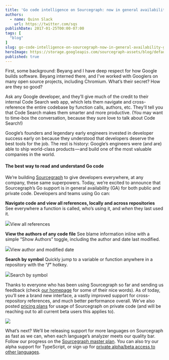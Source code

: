 ```yaml
---
title: 'Go code intelligence on Sourcegraph: now in general availability (GA)'
authors:
  - name: Quinn Slack
    url: https://twitter.com/sqs
publishDate: 2017-01-25T00:00-07:00
tags: [
  "blog"
]
slug: go-code-intelligence-on-sourcegraph-now-in-general-availability-ga
heroImage: https://storage.googleapis.com/sourcegraph-assets/blog/default_hero_social.png
published: true
---
```




First, some background: Beyang and I have deep respect for how Google builds software. Beyang interned there, and I've worked with Googlers on many open source projects, including Chromium. What’s their secret? How are they so good?

Ask any Google developer, and they’ll give much of the credit to their internal Code Search web app, which lets them navigate and cross-reference the entire codebase by function calls, authors, etc. They’ll tell you that Code Search makes them smarter and more productive. (You may want to time-box the conversation, because they sure love to talk about Code Search!)

Google’s founders and legendary early engineers invested in developer success early on because they understood that developers deserve the best tools for the job. The rest is history: Google’s engineers were (and are) able to ship world-class products — and build one of the most valuable companies in the world.

#### The best way to read and understand Go code

We’re building [Sourcegraph](https://sourcegraph.com) to give developers everywhere, at any company, these same superpowers. Today, we’re excited to announce that Sourcegraph’s Go support is in general availability (GA) for both public and private code. Developers and teams using Go can:

**Navigate code and view all references, locally and across repositories**
See everywhere a function is called, who’s using it, and _when_ they last used it.

[![](https://cdn-images-1.medium.com/max/800/1*gG3qY8QA96DhLeZqGRiWdA.png)](https://sourcegraph.com/join)View all references

**View the authors of any code file**
See blame information inline with a simple “Show Authors” toggle, including the author and date last modified.

[![](https://cdn-images-1.medium.com/max/800/1*ZaZ1yERYSTVAaTgQKRcsgQ.png)](https://sourcegraph.com/join)View author and modified date

**Search by symbol**
Quickly jump to a variable or function anywhere in a repository with the “**/”** hotkey.

[![](https://cdn-images-1.medium.com/max/800/1*ixUXGr_lDINMSzyXtF81Iw.png)](https://sourcegraph.com/join)Search by symbol

Thanks to everyone who has been using Sourcegraph so far and sending us feedback (check [our homepage](https://sourcegraph.com) for some of their nice words). As of today, you’ll see a brand new interface, a vastly improved support for cross-repository references, and much better performance overall. We’ve also posted [pricing plans](https://sourcegraph.com/pricing) for usage of Sourcegraph on private code (and will be reaching out to all current beta users this applies to).

[![](https://cdn-images-1.medium.com/max/800/1*71FZEE4Nr5RYmG5cFrB1eA.png)](https://sourcegraph.com/join)

What’s next? We’ll be releasing support for more languages on Sourcegraph as fast as we can, when each language’s analyzer meets our quality bar. Follow our progress on the [Sourcegraph master plan](https://handbook.sourcegraph.com/company/strategy). You can also try our alpha support for TypeScript, or sign up for [private alpha/beta access to other languages](https://sourcegraph.com/beta).
